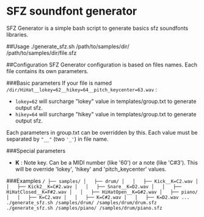 SFZ soundfont generator
===========================

SFZ Generator is a simple bash script to generate basics sfz soundfonts libraries.

##Usage
    ./generate_sfz.sh /path/to/samples/dir/ /path/to/samples/dir/file.sfz

##Configuration
SFZ Generator configuration is based on files names.
Each file contains its own parameters.

###Basic parameters
If your file is named `/dir/HiHat__lokey=62__hikey=64__pitch_keycenter=63.wav` :
- `lokey=62` will surcharge "lokey" value in templates/group.txt to generate output sfz.
- `hikey=64` will surcharge "hikey" value in templates/group.txt to generate output sfz.

Each parameters in group.txt can be overridden by this. Each value must be separated by `"__"` (two `'_'`) in file name.

###Special parameters
* **K** : Note key. Can be a MIDI number (like '60') or a note (like 'C#3'). This will be override 'lokey', 'hikey' and 'pitch_keycenter' values.

###Examples
`
/
├── samples/
│   ├── drum/
│   │   ├── Kick__K=C2.wav
│   │   ├── Kick2__K=C#2.wav
│   │   ├── Snare__K=D2.wav
│   │   ├── HiHatClosed__K=F#2.wav
│   │   ├── HiHatOpen__K=G#2.wav
│   ├── piano/
│   │   ├── K=C2.wav
│   │   ├── K=C#2.wav
│   │   ├── K=D2.wav
...
`
`./generate_sfz.sh /samples/drum/ /samples/drum/drum.sfz`
`./generate_sfz.sh /samples/piano/ /samples/drum/piano.sfz`



